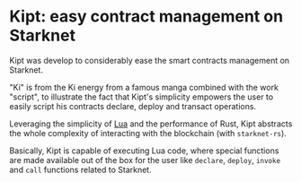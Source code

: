 # Kipt: easy contract management on Starknet

Kipt was develop to considerably ease the smart contracts management on Starknet.

"Ki" is from the Ki energy from a famous manga combined with the work "script", to illustrate the fact
that Kipt's simplicity empowers the user to easily script his contracts declare, deploy and transact operations.

Leveraging the simplicity of [Lua](https://www.lua.org/manual/5.3/manual.html) and the performance of Rust,
Kipt abstracts the whole complexity of interacting with the blockchain (with `starknet-rs`).

Basically, Kipt is capable of executing Lua code, where special functions are made available
out of the box for the user like `declare`, `deploy`, `invoke` and `call` functions related
to Starknet.
